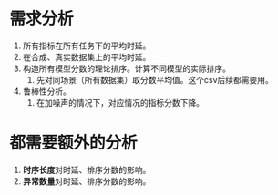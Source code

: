 # 需求分析
1. 所有指标在所有任务下的平均时延。
2. 在合成、真实数据集上的平均时延。
3. 构造所有模型分数的理论排序。计算不同模型的实际排序。
    1. 先对同场景（所有数据集）取分数平均值。这个csv后续都需要用。
4. 鲁棒性分析。
    1. 在加噪声的情况下，对应情况的指标分数下降。


# 都需要额外的分析
1. **时序长度**对时延、排序分数的影响。
2. **异常数量**对时延、排序分数的影响。

